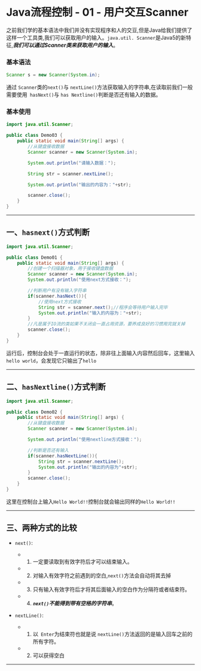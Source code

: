 # Java流程控制 - 01 - 用户交互Scanner

之前我们学的基本语法中我们并没有实现程序和人的交豆,但是Java给我们提供了这样一个工具类,我们可以获取用户的输入。`java.util. Scanner`是Java5的新特征,***我们可以通过Scanner类来获取用户的输入***。

### 基本语法

```java
Scanner s = new Scanner(System.in);
```

通过 `Scanner`类的`next()`与 `nextLine()`方法获取输入的字符串,在读取前我们一般需要使用` hasNext()`与 `has Nextline()`判断是否还有输入的数据。

### 基本使用

```java
import java.util.Scanner;

public class Demo03 {
    public static void main(String[] args) {
        //从键盘接收数据
        Scanner scanner = new Scanner(System.in);

        System.out.println("请输入数据：");

        String str = scanner.nextLine();

        System.out.println("输出的内容为："+str);

        scanner.close();
    }
}
```

---

## 一、`hasnext()`方式判断

```java
import java.util.Scanner;

public class Demo01 {
    public static void main(String[] args) {
        //创建一个扫描器对象，用于接收键盘数据
        Scanner scanner = new Scanner(System.in);
        System.out.println("使用next方式接收：");

        //判断用户有没有输入字符串
        if(scanner.hasNext()){
            //使用next方式接收
            String str = scanner.next();//程序会等待用户输入完毕
            System.out.println("输入的内容为："+str);
        }
        //凡是属于IO流的类如果不关闭会一直占用资源，要养成良好的习惯用完就关掉
        scanner.close();
    }
}
```

运行后，控制台会处于一直运行的状态，除非往上面输入内容然后回车，这里输入`hello world`，会发现它只输出了`hello`

---

## 二、`hasNextline()`方式判断

```java
import java.util.Scanner;

public class Demo02 {
    public static void main(String[] args) {
        //从键盘接收数据
        Scanner scanner = new Scanner(System.in);

        System.out.println("使用nextline方式接收：");

        //判断是否还有输入
        if(scanner.hasNextLine()){
            String str = scanner.nextLine();
            System.out.println("输出的内容为"+str);
        }
        scanner.close();
    }
}
```

这里在控制台上输入`Hello World!!`控制台就会输出同样的`Hello World!!`

---

## 三、两种方式的比较

- `next()`:
  - 1. 一定要读取到有效字符后才可以结束输入。
  - 2. 对输入有效字符之前遇到的空白,`next()`方法会自动将其去掉
  - 3. 只有输入有效字符后才将其后面输入的空白作为分隔符或者结束符。
  - 4. ***`next()`不能得到带有空格的字符串***。

- `nextLine()`:

	- 1. 以` Enter`为结束符也就是说 `nextLine()`方法返回的是输入回车之前的所有字符。

	- 2. 可以获得空白

---

